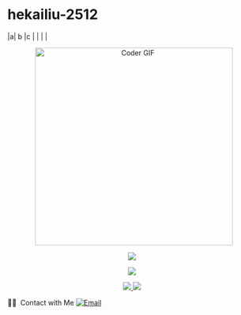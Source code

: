 # **hekailiu-2512**
|a| b |c |
  |  |   |
<p align="center"> 
   <img src="https://media.giphy.com/media/SWoSkN6DxTszqIKEqv/giphy.gif" alt="Coder GIF" width="400" align="center"> 
</p>

<p align="center">
  <a href="https://github.com/hekailiu-2512">
    <img src="https://github-readme-stats.vercel.app/api?username=hekailiu-2512&count_private=true&layout=default&show_icons=true&&include_all_commits=true&bg_color=30,000000,757575&text_color=409D93&theme=tokyonight" />
  </a>
</p>

<p align="center">
  <a href="https://github.com/hekailiu-2512">
    <img src="https://github-readme-stats.vercel.app/api/top-langs/?username=hekailiu-2512&layout=compact&bg_color=30,000000,757575&text_color=409D93&theme=tokyonight" />
  </a>
</p>

<p align="center">
  <a href="https://github.com/hekailiu-2512">
    <img src="https://github-readme-stats.vercel.app/api/pin/?username=hekailiu-2512&repo=heli&show_owner=true&layout=compact&bg_color=30,000000,757575&text_color=409D93&theme=tokyonight" />
    <img src="https://github-readme-stats.vercel.app/api/pin/?username=hekailiu-2512&repo=heli&show_owner=true&layout=compact&bg_color=30,000000,757575&text_color=409D93&theme=tokyonight" />
  </a>
</p>
🤝🏻 &nbsp;Contact with Me
<a href="hekailiu@foxmail.com"><img alt="Email" src="https://img.shields.io/badge/Email-hekailiu@foxmail.com-blue?style=flat-square&logo=gmail" /> 
</a>